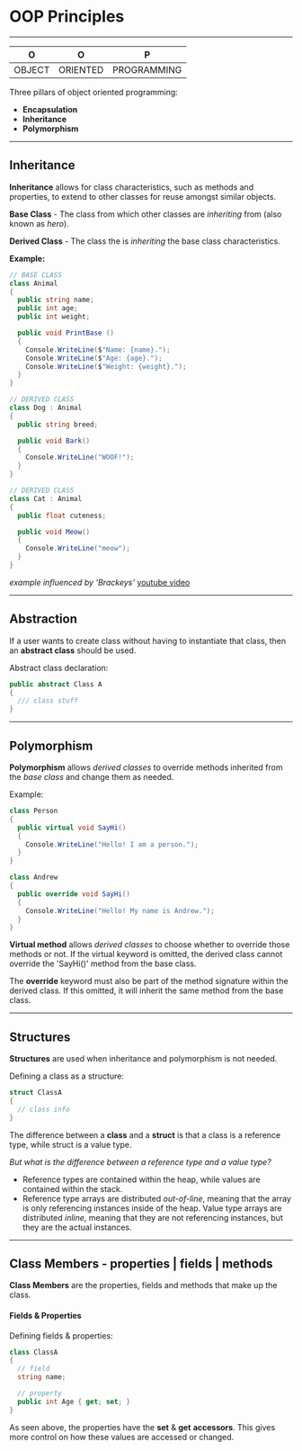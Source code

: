 # OOP Principles
---

| O      | O        | P           |
| ------ | -------- | ----------- |
| OBJECT | ORIENTED | PROGRAMMING |

Three pillars of object oriented programming:

* **Encapsulation**
* **Inheritance**
* **Polymorphism**

---

## Inheritance

**Inheritance** allows for class characteristics, such as methods and properties, to extend to other classes for reuse amongst similar objects.

**Base Class** - The class from which other classes are *inheriting* from (also known as *hero*).

**Derived Class** - The class the is *inheriting* the base class characteristics.

**Example:**

```csharp
// BASE CLASS
class Animal
{
  public string name;
  public int age;
  public int weight;

  public void PrintBase ()
  {
    Console.WriteLine($"Name: {name}.");
    Console.WriteLine($"Age: {age}.");
    Console.WriteLine($"Weight: {weight}.");
  }
}

// DERIVED CLASS
class Dog : Animal
{
  public string breed; 

  public void Bark() 
  {
    Console.WriteLine("WOOF!");
  }
}

// DERIVED CLASS
class Cat : Animal
{
  public float cuteness;

  public void Meow() 
  {
    Console.WriteLine("meow");
  }
}
```

*example influenced by 'Brackeys'* [youtube video](https://www.youtube.com/watch?v=EiBCF7rYRtI)

---

## Abstraction

If a user wants to create class without having to instantiate that class, then an **abstract class** should be used.

Abstract class declaration:

```csharp
public abstract Class A
{
  /// class stuff
}
```

---

## Polymorphism

**Polymorphism** allows *derived classes* to override methods inherited from the *base class* and change them as needed.

Example:

```csharp
class Person
{
  public virtual void SayHi()
  {
    Console.WriteLine("Hello! I am a person.");
  }
}

class Andrew
{
  public override void SayHi()
  {
    Console.WriteLine("Hello! My name is Andrew.");
  }
}
```

**Virtual method** allows *derived classes* to choose whether to override those methods or not. If the virtual keyword is omitted, the derived class cannot override the 'SayHi()' method from the base class.

The **override** keyword must also be part of the method signature within the derived class. If this omitted, it will inherit the same method from the base class.

---

## Structures 

**Structures** are used when inheritance and polymorphism is not needed.

Defining a class as a structure:

```csharp
struct ClassA
{
  // class info
}
```

The difference between a **class** and a **struct** is that a class is a reference type, while struct is a value type.

*But what is the difference between a reference type and a value type?*
 * Reference types are contained within the heap, while values are contained within the stack.
 * Reference type arrays are distributed *out-of-line*, meaning that the array is only referencing instances inside of the heap. Value type arrays are distributed *inline*, meaning that they are not referencing instances, but they are the actual instances.

---

## Class Members - properties | fields | methods

**Class Members** are the properties, fields and methods that make up the class. 

#### Fields & Properties

Defining fields & properties:

```csharp
class ClassA
{
  // field
  string name;

  // property
  public int Age { get; set; }
}
```

As seen above, the properties have the **set** & **get** **accessors**. This gives more control on how these values are accessed or changed.




